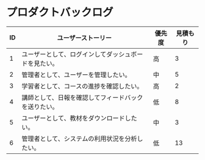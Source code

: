 # プロダクトバックログ

| ID  | ユーザーストーリー                                      | 優先度 | 見積もり |
|-----|--------------------------------------------------------|--------|----------|
| 1   | ユーザーとして、ログインしてダッシュボードを見たい。    | 高     | 3        |
| 2   | 管理者として、ユーザーを管理したい。                    | 中     | 5        |
| 3   | 学習者として、コースの進捗を確認したい。                | 高     | 2        |
| 4   | 講師として、日報を確認してフィードバックを送りたい。    | 低     | 8        |
| 5   | ユーザーとして、教材をダウンロードしたい。              | 中     | 3        |
| 6   | 管理者として、システムの利用状況を分析したい。          | 低     | 13       |
